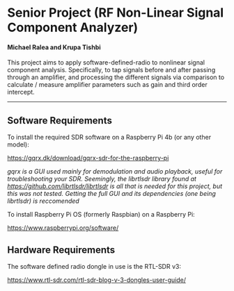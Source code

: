 # Senior Project (RF Non-Linear Signal Component Analyzer)
#### Michael Ralea and Krupa Tishbi

This project aims to apply software-defined-radio to nonlinear signal component analysis. Specifically, to tap signals before and after passing through an amplifier, and processing the different signals via comparison to calculate / measure amplifier parameters such as gain and third order intercept.
***
## Software Requirements
To install the required SDR software on a Raspberry Pi 4b (or any other model):

https://gqrx.dk/download/gqrx-sdr-for-the-raspberry-pi

_gqrx is a GUI used mainly for demodulation and audio playback, useful for troubleshooting your SDR. Seemingly, the librtlsdr library found at https://github.com/librtlsdr/librtlsdr is all that is needed for this project, but this was not tested. Getting the full GUI and its dependencies (one being librtlsdr) is reccomended_

To install Raspberry Pi OS (formerly Raspbian) on a Raspberry Pi:

https://www.raspberrypi.org/software/

## Hardware Requirements
The software defined radio dongle in use is the RTL-SDR v3: 

https://www.rtl-sdr.com/rtl-sdr-blog-v-3-dongles-user-guide/
